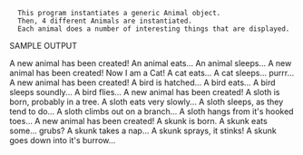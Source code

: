 	
	  This program instantiates a generic Animal object.
	  Then, 4 different Animals are instantiated.
	  Each animal does a number of interesting things that are displayed.
	  

SAMPLE OUTPUT

A new animal has been created!
An animal eats...
An animal sleeps...
A new animal has been created!
Now I am a Cat!
A cat eats...
A cat sleeps...
purrr...
A new animal has been created!
A bird is hatched...
A bird eats...
A bird sleeps soundly...
A bird flies...
A new animal has been created!
A sloth is born, probably in a tree.
A sloth eats very slowly...
A sloth sleeps, as they tend to do...
A sloth climbs out on a branch...
A sloth hangs from it's hooked toes...
A new animal has been created!
A skunk is born.
A skunk eats some... grubs?
A skunk takes a nap...
A skunk sprays, it stinks!
A skunk goes down into it's burrow...

	 